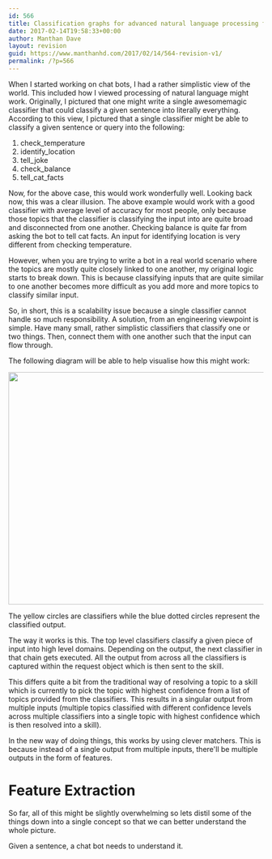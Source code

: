 ```yaml
---
id: 566
title: Classification graphs for advanced natural language processing for chat bots
date: 2017-02-14T19:58:33+00:00
author: Manthan Dave
layout: revision
guid: https://www.manthanhd.com/2017/02/14/564-revision-v1/
permalink: /?p=566
---
```

When I started working on chat bots, I had a rather simplistic view of the world. This included how I viewed processing of natural language might work. Originally, I pictured that one might write a single awesomemagic classifier that could classify a given sentence into literally everything. According to this view, I pictured that a single classifier might be able to classify a given sentence or query into the following:
<ol>
 	<li>check_temperature</li>
 	<li>identify_location</li>
 	<li>tell_joke</li>
 	<li>check_balance</li>
 	<li>tell_cat_facts</li>
</ol>
Now, for the above case, this would work wonderfully well. Looking back now, this was a clear illusion. The above example would work with a good classifier with average level of accuracy for most people, only because those topics that the classifier is classifying the input into are quite broad and disconnected from one another. Checking balance is quite far from asking the bot to tell cat facts. An input for identifying location is very different from checking temperature.

However, when you are trying to write a bot in a real world scenario where the topics are mostly quite closely linked to one another, my original logic starts to break down. This is because classifying inputs that are quite similar to one another becomes more difficult as you add more and more topics to classify similar input.

So, in short, this is a scalability issue because a single classifier cannot handle so much responsibility. A solution, from an engineering viewpoint is simple. Have many small, rather simplistic classifiers that classify one or two things. Then, connect them with one another such that the input can flow through.

The following diagram will be able to help visualise how this might work:

<a href="https://www.manthanhd.com/wp-content/uploads/2017/02/additive-classification.png"><img class="aligncenter size-large wp-image-565" src="https://www.manthanhd.com/wp-content/uploads/2017/02/additive-classification-700x459.png" alt="" width="700" height="459" /></a>

The yellow circles are classifiers while the blue dotted circles represent the classified output.

The way it works is this. The top level classifiers classify a given piece of input into high level domains. Depending on the output, the next classifier in that chain gets executed. All the output from across all the classifiers is captured within the request object which is then sent to the skill.

This differs quite a bit from the traditional way of resolving a topic to a skill which is currently to pick the topic with highest confidence from a list of topics provided from the classifiers. This results in a singular output from multiple inputs (multiple topics classified with different confidence levels across multiple classifiers into a single topic with highest confidence which is then resolved into a skill).

In the new way of doing things, this works by using clever matchers. This is because instead of a single output from multiple inputs, there'll be multiple outputs in the form of features.

# Feature Extraction

So far, all of this might be slightly overwhelming so lets distil some of the things down into a single concept so that we can better understand the whole picture.

Given a sentence, a chat bot needs to understand it.
